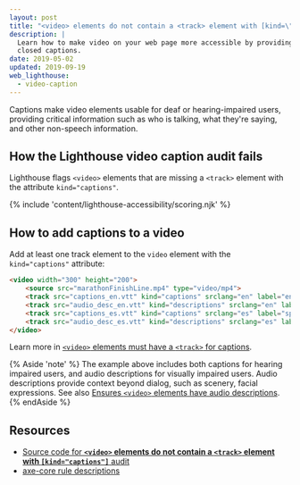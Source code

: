 ```yaml
---
layout: post
title: "<video> elements do not contain a <track> element with [kind=\"captions\"]"
description: |
  Learn how to make video on your web page more accessible by providing
  closed captions.
date: 2019-05-02
updated: 2019-09-19
web_lighthouse:
  - video-caption
---
```


Captions make video elements usable for deaf or hearing-impaired users,
providing critical information such as who is talking, what they're saying,
and other non-speech information.

## How the Lighthouse video caption audit fails

Lighthouse flags `<video>` elements that are missing a `<track>` element
with the attribute `kind="captions"`.

<!--
***Todo*** I tried very hard to get this audit to fail.
But no matter what, it seems to pass,
even with all sorts of crazy errors.
See glitch: [meggin-accessibility-assets](https://glitch.com/edit/#!/meggin-accessibiity-assets-1).
Also worth mentioning that I ran accessibility audit
against the convert gifs to video codelab,
and the audit doesn't fail either.
We don't have the track info in the codelab,
which seems problematic as well.

<figure class="w-figure">
  <img class="w-screenshot" src="" alt="Lighthouse audit showing video element missing captions">
</figure>
-->

{% include 'content/lighthouse-accessibility/scoring.njk' %}

## How to add captions to a video

Add at least one track element to the `video` element
with the `kind="captions"` attribute:

```html
<video width="300" height="200">
    <source src="marathonFinishLine.mp4" type="video/mp4">
    <track src="captions_en.vtt" kind="captions" srclang="en" label="english_captions">
    <track src="audio_desc_en.vtt" kind="descriptions" srclang="en" label="english_description">
    <track src="captions_es.vtt" kind="captions" srclang="es" label="spanish_captions">
    <track src="audio_desc_es.vtt" kind="descriptions" srclang="es" label="spanish_description">
</video>
```

Learn more in
[`<video>` elements must have a `<track>` for captions](https://dequeuniversity.com/rules/axe/3.3/video-caption).

{% Aside 'note' %}
The example above includes both captions for hearing impaired users,
and audio descriptions for visually impaired users.
Audio descriptions provide context beyond dialog, such as scenery, facial expressions.
See also [Ensures `<video>` elements have audio descriptions](/video-description).
{% endAside %}

## Resources

- [Source code for **`<video>` elements do not contain a `<track>` element with `[kind="captions"]`** audit](https://github.com/GoogleChrome/lighthouse/blob/master/lighthouse-core/audits/accessibility/video-caption.js)
- [axe-core rule descriptions](https://github.com/dequelabs/axe-core/blob/develop/doc/rule-descriptions.md)
